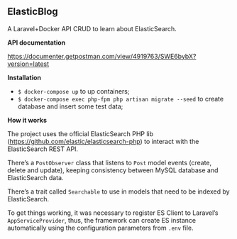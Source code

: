 
## ElasticBlog
A Laravel+Docker API CRUD to learn about ElasticSearch.

<b>API documentation</b>

https://documenter.getpostman.com/view/4919763/SWE6bybX?version=latest

<b>Installation</b>

* `$ docker-compose up` to up containers;
* `$ docker-compose exec php-fpm php artisan migrate --seed` to create database and insert some test data;

<b> How it works </b>

The project uses the official ElasticSearch PHP lib (https://github.com/elastic/elasticsearch-php) to interact with the ElasticSearch REST API. 

There’s a `PostObserver` class that  listens to `Post` model events (create, delete and update), keeping consistency between MySQL database and ElasticSearch data.

There’s a trait called `Searchable` to use in models that need to be indexed by ElasticSearch. 

To get things working, it was necessary to register ES Client to Laravel’s `AppServiceProvider`, thus, the framework can create ES instance automatically using the configuration parameters from `.env` file.
